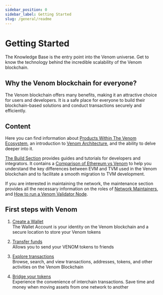 ```yaml
---
sidebar_position: 0
sidebar_label: Getting Started
slug: /general/readme
---
```


# Getting Started

The Knowledge Base is the entry point into the Venom universe. Get to know the technology behind the incredible scalability of the Venom blockchain.

## Why the Venom blockchain for everyone?

The Venom blockchain offers many benefits, making it an attractive choice for users and developers. It is a safe place for everyone to build their blockchain-based solutions and conduct transactions securely and efficiently.

## Content

Here you can find information about [Products Within The Venom Ecosystem](ecosystem.md), an introduction to [Venom Architecture](../learn/architecture.md), and the ability to delve deeper into it.

[The Build Section](../../build/development-guides/readme.md) provides guides and tutorials for developers and integrators. It contains a [Comparison of Ethereum vs Venom](../../build/development-guides/comparing-of-ethereum-vs-venom-architectures.md) to help you understand the key differences between EVM and TVM used in the Venom blockchain and to facilitate a smooth migration to TVM development.

If you are interested in maintaining the network, the maintenance section provides all the necessary information on the roles of [Network Maintainers](../maintain/network-maintainers.md), and [How to run a Venom Validator Node](../maintain/how-to-become-a-validator.md).

## First steps with Venom

1. [Create a Wallet](wallet/creating-new-wallet.md)  
   The Wallet Account is your identity on the Venom blockchain and a secure location to store your Venom tokens

2. [Transfer funds](balance-transfers.md)  
   Allows you to send your VENOM tokens to friends

3. [Explore transactions](ecosystem.md/#explorer)  
   Browse, search, and view transactions, addresses, tokens, and other activities on the Venom Blockchain

4. [Bridge your tokens](ecosystem.md/#bridge)  
   Experience the convenience of interchain transactions. Save time and money when moving assets from one network to another